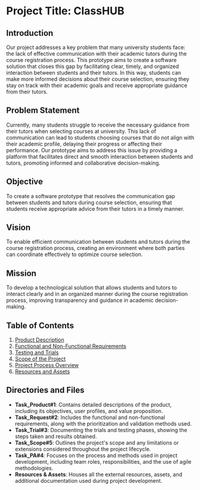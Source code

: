 # **Project Title: ClassHUB**

## **Introduction**
Our project addresses a key problem that many university students face: the lack of effective communication with their academic tutors during the course registration process. This prototype aims to create a software solution that closes this gap by facilitating clear, timely, and organized interaction between students and their tutors. In this way, students can make more informed decisions about their course selection, ensuring they stay on track with their academic goals and receive appropriate guidance from their tutors.

## **Problem Statement**
Currently, many students struggle to receive the necessary guidance from their tutors when selecting courses at university. This lack of communication can lead to students choosing courses that do not align with their academic profile, delaying their progress or affecting their performance. Our prototype aims to address this issue by providing a platform that facilitates direct and smooth interaction between students and tutors, promoting informed and collaborative decision-making.

## **Objective**
To create a software prototype that resolves the communication gap between students and tutors during course selection, ensuring that students receive appropriate advice from their tutors in a timely manner.

## **Vision**
To enable efficient communication between students and tutors during the course registration process, creating an environment where both parties can coordinate effectively to optimize course selection.

## **Mission**
To develop a technological solution that allows students and tutors to interact clearly and in an organized manner during the course registration process, improving transparency and guidance in academic decision-making.

## **Table of Contents**
1. [Product Description](https://github.com/Chayy80/Repostorio-Equipo-3/tree/FIS%231_PB_NICO/TaskProduct%231)
2. [Functional and Non-Functional Requirements](https://github.com/Chayy80/Repostorio-Equipo-3/tree/FIS%231_PB_NICO/Task_Request%232)
3. [Testing and Trials](./Task_Trial%233)
4. [Scope of the Project](./Task_Scope%235)
5. [Project Process Overview](./Task_PA%234)
6. [Resources and Assets](./Resources%20&%20Assets)

## **Directories and Files**
- **Task_Product#1**: Contains detailed descriptions of the product, including its objectives, user profiles, and value proposition.
- **Task_Request#2**: Includes the functional and non-functional requirements, along with the prioritization and validation methods used.
- **Task_Trial#3**: Documenting the trials and testing phases, showing the steps taken and results obtained.
- **Task_Scope#5**: Outlines the project's scope and any limitations or extensions considered throughout the project lifecycle.
- **Task_PA#4**: Focuses on the process and methods used in project development, including team roles, responsibilities, and the use of agile methodologies.
- **Resources & Assets**: Houses all the external resources, assets, and additional documentation used during project development.
